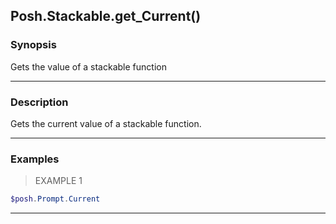 Posh.Stackable.get_Current()
----------------------------

### Synopsis
Gets the value of a stackable function

---

### Description

Gets the current value of a stackable function.

---

### Examples
> EXAMPLE 1

```PowerShell
$posh.Prompt.Current
```

---
